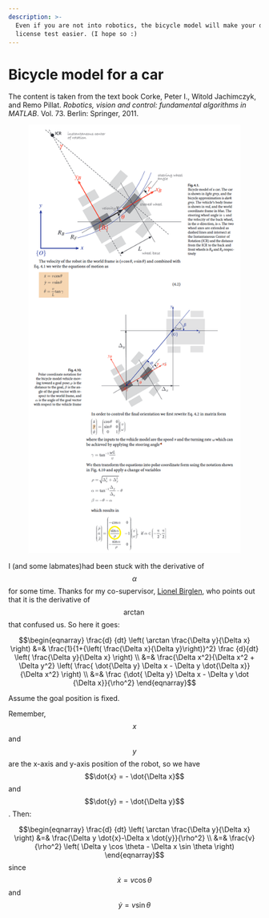 ```yaml
---
description: >-
  Even if you are not into robotics, the bicycle model will make your driver's
  license test easier. (I hope so :)
---
```


# Bicycle model for a car

The content is taken from the text book Corke, Peter I., Witold Jachimczyk, and Remo Pillat. _Robotics, vision and control: fundamental algorithms in MATLAB_. Vol. 73. Berlin: Springer, 2011.

<figure><img src="../.gitbook/assets/image (9).png" alt=""><figcaption></figcaption></figure>

I (and some labmates)had been stuck with the derivative of $$\alpha$$ for some time. Thanks for my co-supervisor, [Lionel Birglen](https://www.polymtl.ca/expertises/en/birglen-lionel), who points out that it is the derivative of $$\arctan$$ that confused us. So here it goes:

$$\begin{eqnarray} \frac{d} {dt} \left( \arctan \frac{\Delta y}{\Delta x} \right) &=& \frac{1}{1+{\left( \frac{\Delta x}{\Delta y}\right)}^2} \frac {d}{dt} \left( \frac{\Delta y}{\Delta x} \right) \\ &=& \frac{\Delta x^2}{\Delta x^2 + \Delta y^2} \left( \frac{ \dot{\Delta y} \Delta x - \Delta y \dot{\Delta x}} {\Delta x^2} \right) \\ &=& \frac {\dot{ \Delta y} \Delta x - \Delta y \dot {\Delta x}}{\rho^2}  \end{eqnarray}$$

Assume the goal position is fixed.

Remember, $$x$$ and $$y$$ are the x-axis and y-axis position of the robot, so we have $$\dot{x} = - \dot{\Delta x}$$and $$\dot{y} = - \dot{\Delta y}$$. Then:

&#x20;$$\begin{eqnarray} \frac{d} {dt} \left( \arctan \frac{\Delta y}{\Delta x} \right) &=& \frac{\Delta y \dot{x}-\Delta x \dot{y}}{\rho^2} \\ &=& \frac{v}{\rho^2} \left( \Delta y \cos \theta - \Delta x \sin \theta \right) \end{eqnarray}$$since $$\dot{x} = v \cos \theta$$ and $$\dot{y} = v \sin\theta$$





